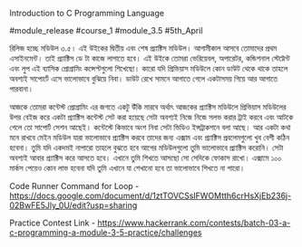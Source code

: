 Introduction to C Programming Language

#module_release #course_1 #module_3.5 #5th_April

রিলিজ হচ্ছে মডিউল ৩.৫। এই উইকের দ্বিতীয় এবং শেষ প্র্যাক্টিস মডিউল। আগামীকাল আসবে তোমাদের প্রথম এসাইনমেন্ট। তাই প্র্যাক্টিস ডে টা কাজে লাগাতে হবে। এই উইকে তোমরা ভেরিয়েবল, অপারেটর, কন্ডিশনাল স্টেট্মেন্ট এবং লুপ এই ব্যাসিক প্রোগ্রামিং কন্সেপ্টগুলো শিখেছো। কারো যদি প্রিভিয়াস মডিউলে কোন ডাউট থেকে থাকে তাহলে অবশ্যই সাপোর্টে এসে ভালোভাবে বুঝিয়ে নিবা। ডাউট রেখে সামনে আগাতে গেলে একটাসময় গিয়ে আর আগাতে পারবানা।

আজকে তোমরা কন্টেস্ট প্রোগ্রামিং এর জগতে একটু উঁকি মারবে অর্থাৎ আজকের প্র্যাক্টিস মডিউলে প্রিভিয়াস মডিউলের উপর বেইজ করে একটা প্র্যাক্টিস কন্টেস্ট সেট করা হয়েছে সেটা অবশ্যই নিজে নিজে সলভ করার ট্রাই করবে এবং আটকে গেলে তো সাপোর্ট সেশন আছেই। কন্টেস্টে কিভাবে অংশ নিবা সেটা ভিডিও ইন্সট্রাকশনে বলা আছে। আর একটা কথা মনে রাখবে মেইন মডিউল যারা ভালোভাবে প্র্যাক্টিস করবে তাদের জন্য এক্সাম এবং প্র্যাক্টিস প্রবলেমগুলো খুব বেশী কঠিন হবেনা। তুমি যদি একদমই নাপারো তাহলে বুঝতে হবে আগের মডিউলগুলো তুমি ভালোভাবে প্র্যাক্টিস করোনি। সেটা অবশ্যই আবার প্র্যাক্টিস করে আসতে হবে। এখানে তুমি শিখতে আসছো সো সেদিকে ফোকাস রাখো। এক্সামে ১০০ মার্কস পেয়েও কোন লাভ হবেনা যদি তুমি এখানে যা শেখানো হবে তা ভালোভাবে শিখতে না পারো।

Code Runner Command for Loop - https://docs.google.com/document/d/1ztTOVCSsIFWOMtth6crHsXjEb236j-02BwFE5Jly_0U/edit?usp=sharing

Practice Contest Link - https://www.hackerrank.com/contests/batch-03-a-c-programming-a-module-3-5-practice/challenges

